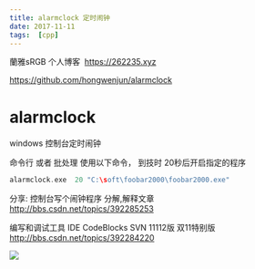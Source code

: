 ```yaml
---
title: alarmclock 定时闹钟
date: 2017-11-11
tags:  [cpp]
---
```


蘭雅sRGB 个人博客  https://262235.xyz
	
https://github.com/hongwenjun/alarmclock

# alarmclock
windows 控制台定时闹钟

命令行 或者 批处理 使用以下命令， 到技时 20秒后开启指定的程序
```C
alarmclock.exe  20 "C:\soft\foobar2000\foobar2000.exe"
```


分享: 控制台写个闹钟程序 分解,解释文章
http://bbs.csdn.net/topics/392285253


编写和调试工具 IDE
CodeBlocks SVN 11112版 双11特别版
http://bbs.csdn.net/topics/392284220

![](http://img.bbs.csdn.net/upload/201711/10/1510289090_391006.png)
